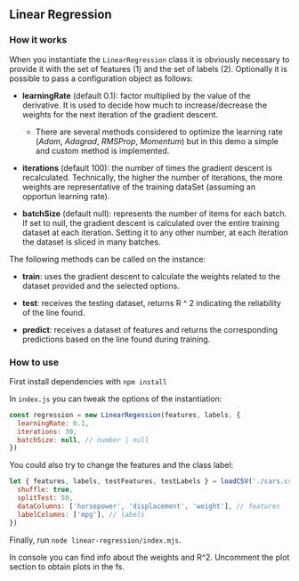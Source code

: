 ## Linear Regression

### How it works

When you instantiate the `LinearRegression` class it is obviously necessary to provide it with the set of features (1) and the set of labels (2). Optionally it is possible to pass a configuration object as follows:

- **learningRate** (default 0.1): factor multiplied by the value of the derivative. It is used to decide how much to increase/decrease the weights for the next iteration of the gradient descent.

  - There are several methods considered to optimize the learning rate (_Adam_, _Adagrad_, _RMSProp_, _Momentum_) but in this demo a simple and custom method is implemented.

- **iterations** (default 100): the number of times the gradient descent is recalculated. Technically, the higher the number of iterations, the more weights are representative of the training dataSet (assuming an opportun learning rate).

- **batchSize** (default null): represents the number of items for each batch. If set to null, the gradient descent is calculated over the entire training dataset at each iteration. Setting it to any other number, at each iteration the dataset is sliced ​​in many batches.

The following methods can be called on the instance:

- **train**: uses the gradient descent to calculate the weights related to the dataset provided and the selected options.

- **test**: receives the testing dataset, returns R ^ 2 indicating the reliability of the line found.

- **predict**: receives a dataset of features and returns the corresponding predictions based on the line found during training.

### How to use

First install dependencies with `npm install`

In `index.js` you can tweak the options of the instantiation:

```js
const regression = new LinearRegession(features, labels, {
  learningRate: 0.1,
  iterations: 30,
  batchSize: null, // number | null
})
```

You could also try to change the features and the class label:

```js
let { features, labels, testFeatures, testLabels } = loadCSV('./cars.csv', {
  shuffle: true,
  splitTest: 50,
  dataColumns: ['horsepower', 'displacement', 'weight'], // features
  labelColumns: ['mpg'], // labels
})
```

Finally, run `node linear-regression/index.mjs`.

In console you can find info about the weights and R^2. Uncomment the plot section to obtain plots in the fs.

